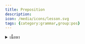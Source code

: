 ```yaml
---
title: Preposition
description: 
icon: /media/icons/lesson.svg
tags: {category:grammar,group:pos}
---
```


<details>
<summary>เนื้อหา</summary>

<details>

<summary>แบบฝึกหัด</summary>

<details>
